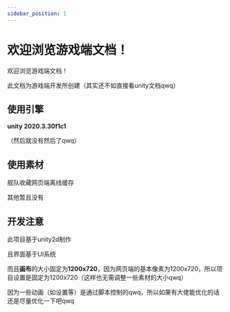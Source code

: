 ```yaml
---
sidebar_position: 1
---
```

# 欢迎浏览游戏端文档！

欢迎浏览游戏端文档！

此文档为游戏端开发所创建（其实还不如直接看unity文档qwq）

## 使用引擎

**unity 2020.3.30f1c1**

（然后就没有然后了qwq）

## 使用素材

舰队收藏网页端离线缓存

其他暂且没有

## 开发注意

此项目基于unity2d制作

且界面基于UI系统

而且**画布**的大小固定为**1200x720**，因为网页端的基本像素为1200x720，所以项目设置是固定为1200x720（这样也无需调整一些素材的大小qwq）

因为一些动画（如设置等）是通过脚本控制的qwq，所以如果有大佬能优化的话还是尽量优化一下吧qwq
